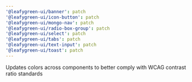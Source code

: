 ```yaml
---
'@leafygreen-ui/banner': patch
'@leafygreen-ui/icon-button': patch
'@leafygreen-ui/mongo-nav': patch
'@leafygreen-ui/radio-box-group': patch
'@leafygreen-ui/select': patch
'@leafygreen-ui/tabs': patch
'@leafygreen-ui/text-input': patch
'@leafygreen-ui/toast': patch
---
```


Updates colors across components to better comply with WCAG contrast ratio standards
